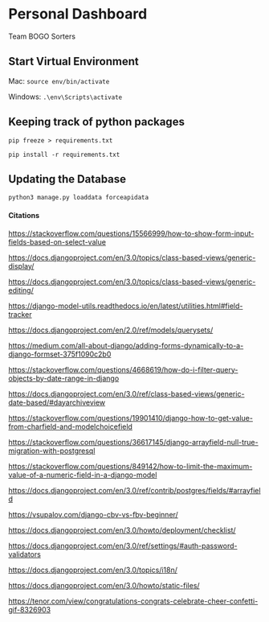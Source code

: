 # Personal Dashboard

Team BOGO Sorters

## Start Virtual Environment

Mac: `source env/bin/activate`

Windows: `.\env\Scripts\activate`

## Keeping track of python packages

`pip freeze > requirements.txt`

`pip install -r requirements.txt`


## Updating the Database

`python3 manage.py loaddata forceapidata`

#### Citations
https://stackoverflow.com/questions/15566999/how-to-show-form-input-fields-based-on-select-value

https://docs.djangoproject.com/en/3.0/topics/class-based-views/generic-display/

https://docs.djangoproject.com/en/3.0/topics/class-based-views/generic-editing/

https://django-model-utils.readthedocs.io/en/latest/utilities.html#field-tracker

https://docs.djangoproject.com/en/2.0/ref/models/querysets/

https://medium.com/all-about-django/adding-forms-dynamically-to-a-django-formset-375f1090c2b0

https://stackoverflow.com/questions/4668619/how-do-i-filter-query-objects-by-date-range-in-django

https://docs.djangoproject.com/en/3.0/ref/class-based-views/generic-date-based/#dayarchiveview

https://stackoverflow.com/questions/19901410/django-how-to-get-value-from-charfield-and-modelchoicefield

https://stackoverflow.com/questions/36617145/django-arrayfield-null-true-migration-with-postgresql

https://stackoverflow.com/questions/849142/how-to-limit-the-maximum-value-of-a-numeric-field-in-a-django-model

https://docs.djangoproject.com/en/3.0/ref/contrib/postgres/fields/#arrayfield

https://vsupalov.com/django-cbv-vs-fbv-beginner/

https://docs.djangoproject.com/en/3.0/howto/deployment/checklist/

https://docs.djangoproject.com/en/3.0/ref/settings/#auth-password-validators

https://docs.djangoproject.com/en/3.0/topics/i18n/

https://docs.djangoproject.com/en/3.0/howto/static-files/

https://tenor.com/view/congratulations-congrats-celebrate-cheer-confetti-gif-8326903